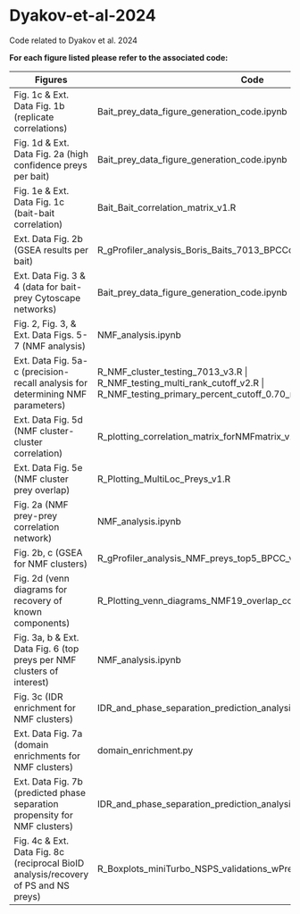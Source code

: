 # Dyakov-et-al-2024

Code related to Dyakov et al. 2024

**For each figure listed please refer to the associated code:**

| Figures | Code |
| ------- | ---- |
| Fig. 1c & Ext. Data Fig. 1b (replicate correlations) | Bait_prey_data_figure_generation_code.ipynb |
| Fig. 1d & Ext. Data Fig. 2a (high confidence preys per bait) | Bait_prey_data_figure_generation_code.ipynb |
| Fig. 1e & Ext. Data Fig. 1c (bait-bait correlation) | Bait_Bait_correlation_matrix_v1.R |
| Ext. Data Fig. 2b (GSEA results per bait) | R_gProfiler_analysis_Boris_Baits_7013_BPCConly_v3.R |
| Ext. Data Fig. 3 & 4 (data for bait-prey Cytoscape networks) | Bait_prey_data_figure_generation_code.ipynb |
| Fig. 2, Fig. 3, & Ext. Data Figs. 5-7 (NMF analysis) | NMF_analysis.ipynb |
| Ext. Data Fig. 5a-c (precision-recall analysis for determining NMF parameters) | R_NMF_cluster_testing_7013_v3.R \| R_NMF_testing_multi_rank_cutoff_v2.R \| R_NMF_testing_primary_percent_cutoff_0.70_multi_v3.R |
| Ext. Data Fig. 5d (NMF cluster-cluster correlation) | R_plotting_correlation_matrix_forNMFmatrix_v1.R |
| Ext. Data Fig. 5e (NMF cluster prey overlap) | R_Plotting_MultiLoc_Preys_v1.R |
| Fig. 2a (NMF prey-prey correlation network) | NMF_analysis.ipynb |
| Fig. 2b, c (GSEA for NMF clusters) | R_gProfiler_analysis_NMF_preys_top5_BPCC_v3.R |
| Fig. 2d (venn diagrams for recovery of known components) | R_Plotting_venn_diagrams_NMF19_overlap_ccGO_curated_v1.R |
| Fig. 3a, b & Ext. Data Fig. 6 (top preys per NMF clusters of interest) | NMF_analysis.ipynb |
| Fig. 3c (IDR enrichment for NMF clusters) | IDR_and_phase_separation_prediction_analysis.ipynb |
| Ext. Data Fig. 7a (domain enrichments for NMF clusters) | domain_enrichment.py |
| Ext. Data Fig. 7b (predicted phase separation propensity for NMF clusters) | IDR_and_phase_separation_prediction_analysis.ipynb |
| Fig. 4c & Ext. Data Fig. 8c (reciprocal BioID analysis/recovery of PS and NS preys) | R_Boxplots_miniTurbo_NSPS_validations_wPreyNormalized_allctlsub_v5.R |
